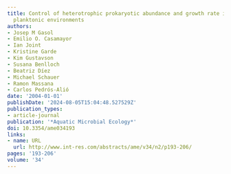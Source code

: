```yaml
---
title: Control of heterotrophic prokaryotic abundance and growth rate in hypersaline
  planktonic environments
authors:
- Josep M Gasol
- Emilio O. Casamayor
- Ian Joint
- Kristine Garde
- Kim Gustavson
- Susana Benlloch
- Beatriz Díez
- Michael Schauer
- Ramon Massana
- Carlos Pedrós-Alió
date: '2004-01-01'
publishDate: '2024-08-05T15:04:48.527529Z'
publication_types:
- article-journal
publication: '*Aquatic Microbial Ecology*'
doi: 10.3354/ame034193
links:
- name: URL
  url: http://www.int-res.com/abstracts/ame/v34/n2/p193-206/
pages: '193-206'
volume: '34'
---
```

